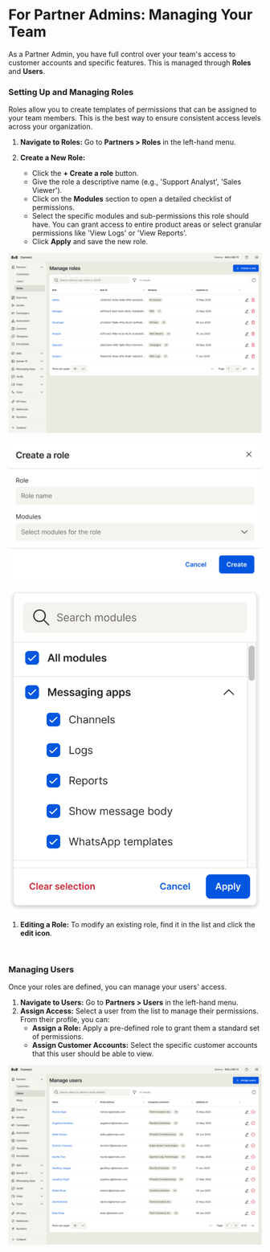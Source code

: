 # For Partner Admins: Managing Your Team

As a Partner Admin, you have full control over your team's access to customer accounts and specific features. This is managed through **Roles** and **Users**.

### Setting Up and Managing Roles

Roles allow you to create templates of permissions that can be assigned to your team members. This is the best way to ensure consistent access levels across your organization.

1. **Navigate to Roles:** Go to **Partners > Roles** in the left-hand menu.

2. **Create a New Role:**

    - Click the **+ Create a role** button.
    - Give the role a descriptive name (e.g., 'Support Analyst', 'Sales Viewer').
    - Click on the **Modules** section to open a detailed checklist of permissions.
    - Select the specific modules and sub-permissions this role should have. You can grant access to entire product areas or select granular permissions like 'View Logs' or 'View Reports'.
    - Click **Apply** and save the new role.

![](../images/b5a6eb6e8d0a5dc2073ec28e272058bf4fedbab15a60434607486724eadb7811-Manage_users_1.png)

![](../images/1583a6fb76f25243b351bad2b30de992674f275df0df5a3d46fb06fb2defd84f-Manage_roles_-__Create_a_role_Empty_state.png)

![](../images/981294e834f351ddf2954b6fa7f5b89892aeff2124ac8e61fc99899e3819b1a3-Popover_window.png)

1. **Editing a Role:** To modify an existing role, find it in the list and click the **edit icon**.

<br />

### Managing Users

Once your roles are defined, you can manage your users' access.

1. **Navigate to Users:** Go to **Partners > Users** in the left-hand menu.
2. **Assign Access:** Select a user from the list to manage their permissions. From their profile, you can:
    - **Assign a Role:** Apply a pre-defined role to grant them a standard set of permissions.
    - **Assign Customer Accounts:** Select the specific customer accounts that this user should be able to view.

![](../images/ad89ff5348eb030f7ea2e19de8172b82ecaccac6b7a3eb8843e6fbd884519d9f-Manage_users.png)
